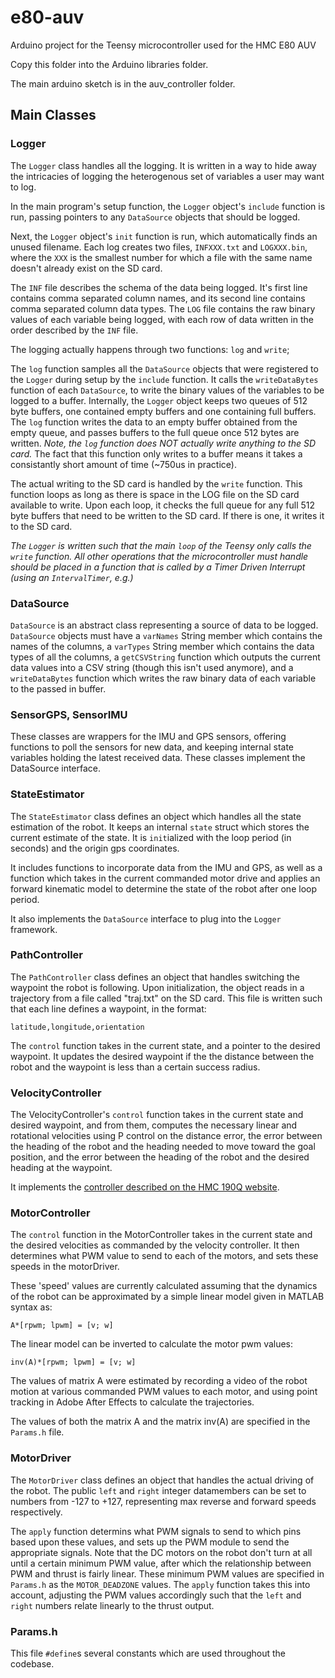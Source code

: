 # e80-auv
Arduino project for the Teensy microcontroller used for the HMC E80 AUV

Copy this folder into the Arduino libraries folder.

The main arduino sketch is in the auv_controller folder.


## Main Classes

### Logger

The `Logger` class handles all the logging. It is written in a way to hide away the intricacies of logging the heterogenous set of variables a user may want to log.

In the main program's setup function, the `Logger` object's `include` function is run, passing pointers to any `DataSource` objects that should be logged. 

Next, the `Logger` object's `init` function is run, which automatically finds an unused filename. Each log creates two files, `INFXXX.txt` and `LOGXXX.bin`, where the `XXX` is the smallest number for which a file with the same name doesn't already exist on the SD card. 

The `INF` file describes the schema of the data being logged. It's first line contains comma separated column names, and its second line contains comma separated column data types. The `LOG` file contains the raw binary values of each variable being logged, with each row of data written in the order described by the `INF` file.

The logging actually happens through two functions: `log` and `write`;

The `log` function samples all the `DataSource` objects that were registered to the `Logger` during setup by the `include` function. It calls the `writeDataBytes` function of each `DataSource`, to write the binary values of the variables to be logged to a buffer. Internally, the `Logger` object keeps two queues of 512 byte buffers, one contained empty buffers and one containing full buffers. The `log` function writes the data to an empty buffer obtained from the empty queue, and passes buffers to the full queue once 512 bytes are written. *Note, the `log` function does NOT actually write anything to the SD card.* The fact that this function only writes to a buffer means it takes a consistantly short amount of time (~750us in practice).

The actual writing to the SD card is handled by the `write` function. This function loops as long as there is space in the LOG file on the SD card available to write. Upon each loop, it checks the full queue for any full 512 byte buffers that need to be written to the SD card. If there is one, it writes it to the SD card. 

*The `Logger` is written such that the main `loop` of the Teensy only calls the `write` function. All other operations that the microcontroller must handle should be placed in a function that is called by a Timer Driven Interrupt (using an `IntervalTimer`, e.g.)* 


### DataSource

`DataSource` is an abstract class representing a source of data to be logged. `DataSource` objects must have a `varNames` String member which contains the names of the columns, a `varTypes` String member which contains the data types of all the columns, a `getCSVString` function which outputs the current data values into a CSV string (though this isn't used anymore), and a `writeDataBytes` function which writes the raw binary data of each variable to the passed in buffer.

### SensorGPS, SensorIMU

These classes are wrappers for the IMU and GPS sensors, offering functions to poll the sensors for new data, and keeping internal state variables holding the latest received data. These classes implement the DataSource interface.

### StateEstimator

The `StateEstimator` class defines an object which handles all the state estimation of the robot. It keeps an internal `state` struct which stores the current estimate of the state. It is `init`ialized with the loop period (in seconds) and the origin gps coordinates.

It includes functions to incorporate data from the IMU and GPS, as well as a function which takes in the current commanded motor drive and applies an forward kinematic model to determine the state of the robot after one loop period.

It also implements the `DataSource` interface to plug into the `Logger` framework.

### PathController

The `PathController` class defines an object that handles switching the waypoint the robot is following. Upon initialization, the object reads in a trajectory from a file called "traj.txt" on the SD card. This file is written such that each line defines a waypoint, in the format:

```
latitude,longitude,orientation
```

The `control` function takes in the current state, and a pointer to the desired waypoint. It updates the desired waypoint if the the distance between the robot and the waypoint is less than a certain success radius.

### VelocityController

The VelocityController's `control` function takes in the current state and desired waypoint, and from them, computes the necessary linear and rotational velocities using P control on the distance error, the error between the heading of the robot and the heading needed to move toward the goal position, and the error between the heading of the robot and the desired heading at the waypoint.

It implements the [controller described on the HMC 190Q website](https://www.hmc.edu/lair/E190Q/E190Q-Lecture04-PointTracking.pdf). 

### MotorController

The `control` function in the MotorController takes in the current state and the desired velocities as commanded by the velocity controller. It then determines what PWM value to send to each of the motors, and sets these speeds in the motorDriver.

These 'speed' values are currently calculated assuming that the dynamics of the robot can be approximated by a simple linear model given in MATLAB syntax as:
```
A*[rpwm; lpwm] = [v; w]
```
The linear model can be inverted to calculate the motor pwm values:
```
inv(A)*[rpwm; lpwm] = [v; w]
```

The values of matrix A were estimated by recording a video of the robot motion at various commanded PWM values to each motor, and using point tracking in Adobe After Effects to calculate the trajectories.

The values of both the matrix A and the matrix inv(A) are specified in the `Params.h` file.

### MotorDriver

The `MotorDriver` class defines an object that handles the actual driving of the robot. The public `left` and `right` integer datamembers can be set to numbers from -127 to +127, representing max reverse and forward speeds respectively.

The `apply` function determins what PWM signals to send to which pins based upon these values, and sets up the PWM module to send the appropriate signals. Note that the DC motors on the robot don't turn at all until a certain minimum PWM value, after which the relationship between PWM and thrust is fairly linear. These minimum PWM values are specified in `Params.h` as the `MOTOR_DEADZONE` values. The `apply` function takes this into account, adjusting the PWM values accordingly such that the `left` and `right` numbers relate linearly to the thrust output.

### Params.h

This file `#define`s several constants which are used throughout the codebase.